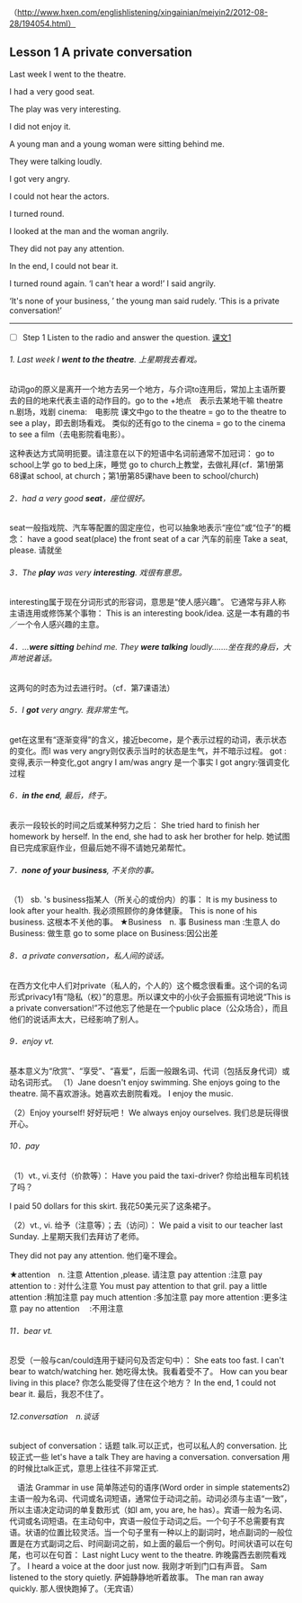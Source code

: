 （http://www.hxen.com/englishlistening/xingainian/meiyin2/2012-08-28/194054.html）

## Lesson 1  A private conversation

Last week I went to the theatre. 

I had a very good seat. 

The play was very interesting. 

I did not enjoy it. 

A young man and a young woman were sitting behind me. 

They were talking loudly. 

I got very angry. 

I could not hear the actors. 

I turned round. 

I looked at the man and the woman angrily. 

They did not pay any attention. 

In the end, I could not bear it. 

I turned round again. ‘I can't hear a word!’ I said angrily.

‘It's none of your business, ’ the young man said rudely. ‘This is a private conversation!’
***

- [ ] Step 1 Listen to the radio and answer the question.
[课文1](https://music.163.com/#/song?id=565739609)

###### 1. Last week I ***went to the theatre***. 上星期我去看戏。
动词go的原义是离开一个地方去另一个地方，与介词to连用后，常加上主语所要去的目的地来代表主语的动作目的。go to the +地点　表示去某地干嘛
theatre　 n.剧场，戏剧
cinema:　电影院
课文中go to the theatre = go to the theatre to see a play，即去剧场看戏。
类似的还有go to the cinema = go to the cinema to see a film（去电影院看电影）。

这种表达方式简明扼要。请注意在以下的短语中名词前通常不加冠词：
go to school上学
go to bed上床，睡觉
go to church上教堂，去做礼拜(cf．第1册第68课at school, at church；第1册第85课have been to school/church)

###### 2．had a very good **seat**，座位很好。
seat一般指戏院、汽车等配置的固定座位，也可以抽象地表示“座位”或“位子”的概念：
have a good seat(place)
the front seat of a car 汽车的前座
Take a seat, please.  请就坐

###### 3．The **play** was very **interesting**. 戏很有意思。
interesting属于现在分词形式的形容词，意思是“使人感兴趣”。
它通常与非人称主语连用或修饰某个事物：
This is an interesting book/idea.
这是一本有趣的书／一个令人感兴趣的主意。

###### 4．…***were sitting*** behind me. They ***were talking*** loudly.……坐在我的身后，大声地说着话。
这两句的时态为过去进行时。（cf．第7课语法）

###### 5．I **got** very angry. 我非常生气。
get在这里有“逐渐变得”的含义，接近become，是个表示过程的动词，表示状态的变化。而I was very angry则仅表示当时的状态是生气，并不暗示过程。
got :变得,表示一种变化,got angry
I am/was angry 是一个事实
I got angry:强调变化过程

###### 6．**in the end**, 最后，终于。
表示一段较长的时间之后或某种努力之后：
She tried hard to finish her homework by herself. In the end, she had to ask her brother for help.
她试图自已完成家庭作业，但最后她不得不请她兄弟帮忙。

###### 7．**none of your business**, 不关你的事。
（1） sb. 's business指某人（所关心的或份内）的事：
It is my business to look after your health.
我必须照顾你的身体健康。
This is none of his business.
这根本不关他的事。
★Business　n. 事
Business man :生意人
do Business: 做生意
go to some place on Business:因公出差

###### 8．a private conversation，私人间的谈话。
在西方文化中人们对private（私人的，个人的）这个概念很看重。这个词的名词形式privacy1有“隐私（权）”的意思。所以课文中的小伙子会振振有词地说“This is a private conversation!”不过他忘了他是在一个public place（公众场合），而且他们的说话声太大，已经影响了别人。
 
###### 9．enjoy vt.
基本意义为“欣赏”、“享受”、“喜爱”，后面一般跟名词、代词（包括反身代词）或动名词形式。
（1）Jane doesn't enjoy swimming. She enjoys going to the theatre.
简不喜欢游泳。她喜欢去剧院看戏。
I enjoy the music.

（2）Enjoy yourself!
好好玩吧！
We always enjoy ourselves.
我们总是玩得很开心。

###### 10．pay
（1）vt., vi.支付（价款等）：
Have you paid the taxi-driver?
你给出租车司机钱了吗？

I paid 50 dollars for this skirt.
我花50美元买了这条裙子。


（2）vt., vi. 给予（注意等）；去（访问）：
We paid a visit to our teacher last Sunday. 上星期天我们去拜访了老师。

They did not pay any attention.
他们毫不理会。

★attention　n. 注意
Attention ,please. 请注意
pay attention :注意
pay attention to : 对什么注意
You must pay attention to that gril.
pay a little attention :稍加注意
pay much attention :多加注意
pay more attention :更多注意
pay no attention　 :不用注意

###### 11．bear vt.
忍受（一般与can/could连用于疑问句及否定句中）：
She eats too fast. I can't bear to watch/watching her.
她吃得太快。我看着受不了。
How can you bear living in this place?
你怎么能受得了住在这个地方？
In the end, 1 could not bear it.
最后，我忍不住了。

###### 12.conversation　n.谈话
subject of conversation：话题
talk.可以正式，也可以私人的
conversation. 比较正式一些
let's have a talk
They are having a conversation.
conversation 用的时候比talk正式，意思上往往不非常正式.



　语法 Grammar in use
简单陈述句的语序(Word order in simple statements2)
主语一般为名词、代词或名词短语，通常位于动词之前。动词必须与主语“一致”，所以主语决定动词的单复数形式（如I am, you are, he has）。宾语一般为名词、代词或名词短语。在主动句中，宾语一般位于动词之后。一个句子不总需要有宾语。状语的位置比较灵活。当一个句子里有一种以上的副词时，地点副词的一般位置是在方式副词之后、时间副词之前，如上面的最后一个例句。时间状语可以在句尾，也可以在句首：
Last night Lucy went to the theatre.
昨晚露西去剧院看戏了。
I heard a voice at the door just now.
我刚才听到门口有声音。
Sam listened to the story quietly.
萨姆静静地听着故事。
The man ran away quickly.
那人很快跑掉了。（无宾语）



 







